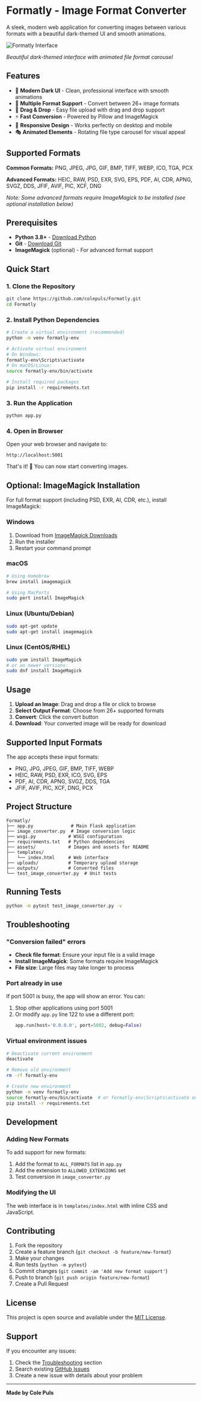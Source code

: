 # Formatly - Image Format Converter

A sleek, modern web application for converting images between various formats with a beautiful dark-themed UI and smooth animations.

![Formatly Interface](assets/formatly-screenshot.png)

*Beautiful dark-themed interface with animated file format carousel*

## Features

- 🎨 **Modern Dark UI** - Clean, professional interface with smooth animations
- 🔄 **Multiple Format Support** - Convert between 26+ image formats
- 📁 **Drag & Drop** - Easy file upload with drag and drop support
- ⚡ **Fast Conversion** - Powered by Pillow and ImageMagick
- 📱 **Responsive Design** - Works perfectly on desktop and mobile
- 🎭 **Animated Elements** - Rotating file type carousel for visual appeal

## Supported Formats

**Common Formats:** PNG, JPEG, JPG, GIF, BMP, TIFF, WEBP, ICO, TGA, PCX

**Advanced Formats:** HEIC, RAW, PSD, EXR, SVG, EPS, PDF, AI, CDR, APNG, SVGZ, DDS, JFIF, AVIF, PIC, XCF, DNG

*Note: Some advanced formats require ImageMagick to be installed (see optional installation below)*

## Prerequisites

- **Python 3.8+** - [Download Python](https://www.python.org/downloads/)
- **Git** - [Download Git](https://git-scm.com/downloads)
- **ImageMagick** (optional) - For advanced format support

## Quick Start

### 1. Clone the Repository

```bash
git clone https://github.com/colepuls/Formatly.git
cd Formatly
```

### 2. Install Python Dependencies

```bash
# Create a virtual environment (recommended)
python -m venv formatly-env

# Activate virtual environment
# On Windows:
formatly-env\Scripts\activate
# On macOS/Linux:
source formatly-env/bin/activate

# Install required packages
pip install -r requirements.txt
```

### 3. Run the Application

```bash
python app.py
```

### 4. Open in Browser

Open your web browser and navigate to:
```
http://localhost:5001
```

That's it! 🎉 You can now start converting images.

## Optional: ImageMagick Installation

For full format support (including PSD, EXR, AI, CDR, etc.), install ImageMagick:

### Windows
1. Download from [ImageMagick Downloads](https://imagemagick.org/script/download.php#windows)
2. Run the installer
3. Restart your command prompt

### macOS
```bash
# Using Homebrew
brew install imagemagick

# Using MacPorts
sudo port install ImageMagick
```

### Linux (Ubuntu/Debian)
```bash
sudo apt-get update
sudo apt-get install imagemagick
```

### Linux (CentOS/RHEL)
```bash
sudo yum install ImageMagick
# or on newer versions:
sudo dnf install ImageMagick
```

## Usage

1. **Upload an Image**: Drag and drop a file or click to browse
2. **Select Output Format**: Choose from 26+ supported formats
3. **Convert**: Click the convert button
4. **Download**: Your converted image will be ready for download

## Supported Input Formats

The app accepts these input formats:
- PNG, JPG, JPEG, GIF, BMP, TIFF, WEBP
- HEIC, RAW, PSD, EXR, ICO, SVG, EPS
- PDF, AI, CDR, APNG, SVGZ, DDS, TGA
- JFIF, AVIF, PIC, XCF, DNG, PCX

## Project Structure

```
Formatly/
├── app.py              # Main Flask application
├── image_converter.py  # Image conversion logic
├── wsgi.py            # WSGI configuration
├── requirements.txt   # Python dependencies
├── assets/            # Images and assets for README
├── templates/
│   └── index.html     # Web interface
├── uploads/           # Temporary upload storage
├── outputs/           # Converted files
└── test_image_converter.py  # Unit tests
```

## Running Tests

```bash
python -m pytest test_image_converter.py -v
```

## Troubleshooting

### "Conversion failed" errors
- **Check file format**: Ensure your input file is a valid image
- **Install ImageMagick**: Some formats require ImageMagick
- **File size**: Large files may take longer to process

### Port already in use
If port 5001 is busy, the app will show an error. You can:
1. Stop other applications using port 5001
2. Or modify `app.py` line 122 to use a different port:
   ```python
   app.run(host='0.0.0.0', port=5002, debug=False)
   ```

### Virtual environment issues
```bash
# Deactivate current environment
deactivate

# Remove old environment
rm -rf formatly-env

# Create new environment
python -m venv formatly-env
source formatly-env/bin/activate  # or formatly-env\Scripts\activate on Windows
pip install -r requirements.txt
```

## Development

### Adding New Formats
To add support for new formats:
1. Add the format to `ALL_FORMATS` list in `app.py`
2. Add the extension to `ALLOWED_EXTENSIONS` set
3. Test conversion in `image_converter.py`

### Modifying the UI
The web interface is in `templates/index.html` with inline CSS and JavaScript.

## Contributing

1. Fork the repository
2. Create a feature branch (`git checkout -b feature/new-format`)
3. Make your changes
4. Run tests (`python -m pytest`)
5. Commit changes (`git commit -am 'Add new format support'`)
6. Push to branch (`git push origin feature/new-format`)
7. Create a Pull Request

## License

This project is open source and available under the [MIT License](LICENSE).

## Support

If you encounter any issues:
1. Check the [Troubleshooting](#troubleshooting) section
2. Search existing [GitHub Issues](https://github.com/colepuls/Formatly/issues)
3. Create a new issue with details about your problem

---

**Made by Cole Puls**
